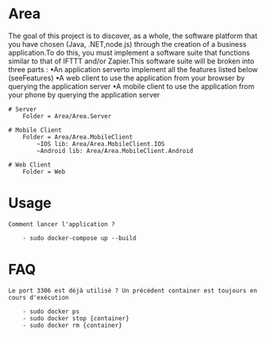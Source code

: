 # Area

The goal of this project is to discover, as a whole, the software platform that you have chosen (Java, .NET,node.js) through the creation of a business application.To do this, you must implement a software suite that functions similar to that of IFTTT and/or Zapier.This software suite will be broken into three parts :
•An application serverto implement all the features listed below (seeFeatures)
•A web client to use the application from your browser by querying the application server
•A mobile client to use the application from your phone by querying the application server
 
	# Server
		Folder = Area/Area.Server
		
	# Mobile Client
		Folder = Area/Area.MobileClient
			~IOS lib: Area/Area.MobileClient.IOS
			~Android lib: Area/Area.MobileClient.Android

	# Web Client
		Folder = Web
	
# Usage

	Comment lancer l'application ?
	
		- sudo docker-compose up --build
		
# FAQ

	Le port 3306 est déjà utilisé ? Un précédent container est toujours en cours d'exécution
	
		- sudo docker ps
		- sudo docker stop {container}
		- sudo docker rm {container}
